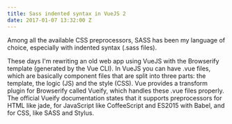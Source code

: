 ```yaml
---
title: Sass indented syntax in VueJS 2
date: 2017-01-07 13:32:00 Z
---
```


Among all the available CSS preprocessors, SASS has been my language of choice, especially with indented syntax (.sass files). 

These days I'm rewriting an old web app using VueJS with the Browserify template (generated by the Vue CLI). In VueJS you can have .vue files, which are basically component files that are split into three parts: the template, the logic (JS) and the style (CSS). Vue provides a transform plugin for Browserify called Vueify, which handles these .vue files properly. The official Vueify documentation states that it supports preprocessors for HTML like jade, for JavaScript like CoffeeScript and ES2015 with Babel, and for CSS, like SASS and Stylus.

